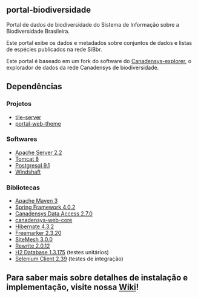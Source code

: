 ## portal-biodiversidade

Portal de dados de biodiversidade do Sistema de Informação sobre a Biodiversidade Brasileira.

Este portal exibe os dados e metadados sobre conjuntos de dados e listas de espécies publicados na rede SiBbr.

Este portal é baseado em um fork do software do [Canadensys-explorer](https://github.com/Canadensys/canadensys-explorer), o explorador de dados da rede Canadensys de biodiversidade.

## Dependências

### Projetos
* [tile-server](https://github.com/sibbr/tile-server)
* [portal-web-theme](https://github.com/sibbr/canadensys-web-theme)

### Softwares
* [Apache Server 2.2](http://httpd.apache.org/)
* [Tomcat 8](http://tomcat.apache.org/)
* [Postgresql 9.1](http://www.postgresql.org/)
* [Windshaft](https://github.com/CartoDB/Windshaft)

### Bibliotecas
* [Apache Maven 3](http://maven.apache.org/)
* [Spring Framework 4.0.2](http://www.springsource.org/spring-framework)
* [Canadensys Data Access 2.7.0](https://github.com/Canadensys/canadensys-data-access)
* [canadensys-web-core](https://github.com/Canadensys/canadensys-web-core)
* [Hibernate 4.3.2](http://www.hibernate.org/)
* [Freemarker 2.3.20](http://freemarker.sourceforge.net/)
* [SiteMesh 3.0.0](https://github.com/sitemesh/sitemesh2/)
* [Rewrite 2.0.12](https://github.com/ocpsoft/rewrite)
* [H2 Database 1.3.175](http://www.h2database.com) (testes unitários)
* [Selenium Client 2.39](http://docs.seleniumhq.org/download/) (testes de integração)

## Para saber mais sobre detalhes de instalação e implementação, visite nossa [Wiki](https://github.com/sibbr/portal-biodiversidade/wiki)!
